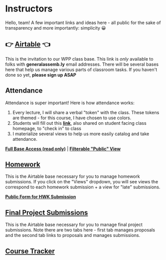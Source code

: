 # Instructors

Hello, team! A few important links and ideas here - all public for the sake of transparency and more importantly: simplicity 😀

## 👉 [Airtable](https://airtable.com/invite/l?inviteId=invyjyDY3FREI0V7s&inviteToken=77a8c4b974b0a587ee78402b150aeb7f13cc931295fd51a8f26736e641f06efb) 👈

This is the invitation to our WPP class base. This link is _only_ available to folks with **generalassemb.ly** email addresses. There will be several bases here that help us manage various parts of classroom tasks. If you haven't done so yet, **please sign up ASAP**

## Attendance

Attendance is super important! Here is how attendance works:

1. Every lecture, I will share a verbal "token" with the class. These tokens are themed - for this course, I have chosen to use colors.
2. Students will fill out this **[link](https://airtable.com/shroqAUHnqBINgrtm)**, also shared on student facing class homepage, to "check in" to class
3. I materialize several views to help us more easily catalog and take attendance.

**[Full Base Access (read only)](https://airtable.com/tblgBnxolWeYulUTj/viwNJodJ60xe5ibnc?blocks=hide)** | **[Filterable "Public" View](https://airtable.com/shrrjCgiJ0eVQB4GM)**

## [Homework](https://airtable.com/tblIPolX9annjawIy/viwfXp1iUeGDU7Ncr)

This is the Airtable base necessary for you to manage homework submissions. If you click on the "Views" dropdown, you will see views the correspond to each homework submission + a view for "late" submissions.

**[Public Form for HWK Submission](https://airtable.com/shrLwGLoUzUOkPYEk)**

## [Final Project Submissions](https://airtable.com/tblt20rulKIkCDfQe/viw6rcBKe38C7fSvD?blocks=hid)

This is the Airtable base necessary for you to manage final project submissions. Note there are two tabs here - first tab manages proposals and the second tab links to proposals and manages submissions.

## [Course Tracker](https://docs.google.com/spreadsheets/d/1uIR8ewJ6ZOzAxZVojIIjJsE9y4nh07OnJ1xbmiwamsw/edit?ts=5eaab30b#gid=2079771115)



